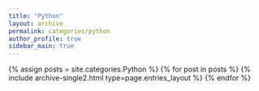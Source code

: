 ```yaml
---
title: "Python"
layout: archive
permalink: categories/python
author_profile: true
sidebar_main: true
---
```


{% assign posts = site.categories.Python %}
{% for post in posts %} {% include archive-single2.html type=page.entries_layout %}
{% endfor %}